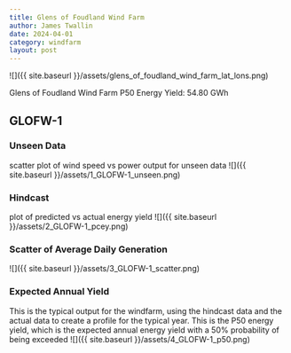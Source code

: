 ```yaml
---
title: Glens of Foudland Wind Farm
author: James Twallin
date: 2024-04-01
category: windfarm
layout: post
---
```

![]({{ site.baseurl }}/assets/glens_of_foudland_wind_farm_lat_lons.png)

Glens of Foudland Wind Farm P50 Energy Yield: 54.80 GWh

GLOFW-1
-------------
### Unseen Data 
scatter plot of wind speed vs power output for unseen data
![]({{ site.baseurl }}/assets/1_GLOFW-1_unseen.png)
### Hindcast 
plot of predicted vs actual energy yield
![]({{ site.baseurl }}/assets/2_GLOFW-1_pcey.png)
### Scatter of Average Daily Generation 

![]({{ site.baseurl }}/assets/3_GLOFW-1_scatter.png)
### Expected Annual Yield 
This is the typical output for the windfarm, using the hindcast data and the actual data to create a profile for the typical year. This is the P50 energy yield, which is the expected annual energy yield with a 50% probability of being exceeded
![]({{ site.baseurl }}/assets/4_GLOFW-1_p50.png)

